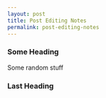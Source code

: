 ```yaml
---
layout: post
title: Post Editing Notes
permalink: post-editing-notes
---
```


### Some Heading

Some random stuff

### Last Heading


